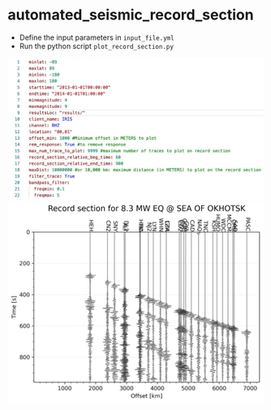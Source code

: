 # automated_seismic_record_section
- Define the input parameters in `input_file.yml`
- Run the python script `plot_record_section.py`

<img src="example_inputFile.jpg" width="600" alt="Input file">


<img src="record_section_2013-05-24_SEA-OF-OKHOTSK.png" width="600" alt="Record section 1">
